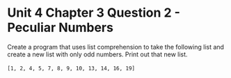 # Unit 4 Chapter 3 Question 2 - Peculiar Numbers

Create a program that uses list comprehension to take the following list and create a new list with only odd numbers. Print out that new list.\
\
`[1, 2, 4, 5, 7, 8, 9, 10, 13, 14, 16, 19]`